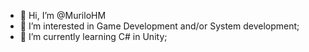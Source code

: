 - 👋 Hi, I’m @MuriloHM
- 👀 I’m interested in Game Development and/or System development;
- 🌱 I’m currently learning C# in Unity;

<!---
MuriloHM/MuriloHM is a ✨ special ✨ repository because its `README.md` (this file) appears on your GitHub profile.
You can click the Preview link to take a look at your changes.
--->
